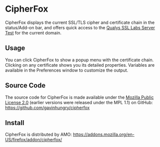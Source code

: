 CipherFox
=========
CipherFox displays the current SSL/TLS cipher and certificate chain in the
status/Add-on bar, and offers quick access to the [Qualys SSL Labs Server
Test](https://www.ssllabs.com/ssltest/) for the current domain.


Usage
-----
You can click CipherFox to show a popup menu with the certificate chain.
Clicking on any certificate shows you its detailed properties.  Variables are
available in the Preferences window to customize the output.


Source Code
-----------
The source code for CipherFox is made available under the [Mozilla Public
License 2.0](http://www.mozilla.org/MPL/2.0/index.txt) (earlier versions were
released under the MPL 1.1) on GitHub: https://github.com/gavinhungry/cipherfox


Install
-------
CipherFox is distributed by AMO:
https://addons.mozilla.org/en-US/firefox/addon/cipherfox/
